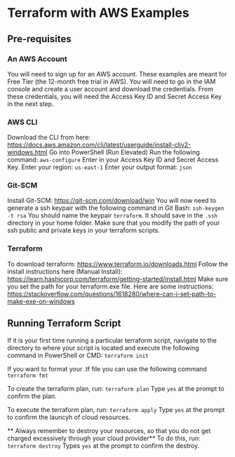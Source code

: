 # Terraform with AWS Examples

## Pre-requisites

### An AWS Account

You will need to sign up for an AWS account. These examples are meant for Free Tier (the 12-month free trial in AWS). You will need to go in the IAM console and create a user account and download the credentials. From these credentials, you will need the Access Key ID and Secret Access Key in the next step.

### AWS CLI
Download the CLI from here: https://docs.aws.amazon.com/cli/latest/userguide/install-cliv2-windows.html 
Go into PowerShell (Run Elevated) 
Run the following command: ```aws-configure```
Enter in your Access Key ID and Secret Access Key.
Enter your region: ```us-east-1```
Enter your output format: ```json```

### Git-SCM
Install Git-SCM: https://git-scm.com/download/win
You will now need to generate a ssh keypair with the following command in Git Bash: ```ssh-keygen -t rsa```
You should name the keypair ```terraform```. It should save in the ```.ssh``` directory in your home folder.
Make sure that you modify the path of your ssh public and private keys in your terraform scripts. 

### Terraform 
To download terraform: https://www.terraform.io/downloads.html
Follow the install instructions here (Manual Install): https://learn.hashicorp.com/terraform/getting-started/install.html
Make sure you set the path for your terraform.exe file. Here are some instructions: https://stackoverflow.com/questions/1618280/where-can-i-set-path-to-make-exe-on-windows

## Running Terraform Script

If it is your first time running a particular terraform script, navigate to the directory to where your script is located and execute the following command in PowerShell or CMD:
```terraform init```

If you want to format your .tf file you can use the following command
```terraform fmt```

To create the terraform plan, run:
```terraform plan```
Type ```yes``` at the prompt to confirm the plan.

To execute the terraform plan, run:
```terraform apply```
Type ```yes``` at the prompt to confirm the launcyh of cloud resources.

** Always remember to destroy your resources, so that you do not get charged excessively through your cloud provider**
To do this, run:
```terraform destroy```
Types ```yes``` at the prompt to confirm the destroy.
